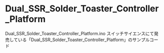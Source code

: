 Dual_SSR_Solder_Toaster_Controller_Platform
===========================================
Dual_SSR_Solder_Toaster_Controller_Platform.ino
スイッチサイエンスにて発売している「Dual_SSR_Solder_Toaster_Controller_Platform」のサンプルコード
